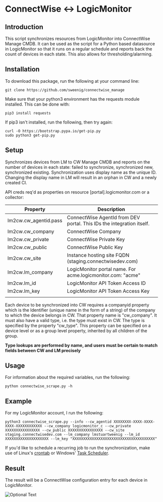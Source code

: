 # ConnectWise <-> LogicMonitor

## Introduction
This script synchronizes resources from LogicMonitor into ConnectWise Manage CMDB. It can be used as the script for a Python based datasource in LogicMonitor so that it runs on a regular schedule and reports back the count of devices in each state. This also allows for thresholding/alarming.

## Installation

To download this package, run the following at your command line:

```
git clone https://github.com/sweenig/connectwise_manage
```

Make sure that your python3 environment has the requests module installed. This can be done with:

```
pip3 install requests
```

If pip3 isn't installed, run the following, then try again:

```
curl -O https://bootstrap.pypa.io/get-pip.py
sudo python3 get-pip.py
```

## Setup

Synchronizes devices from LM to CW Manage CMDB and reports on the number of devices in each state: failed to synchronize, synchronized new, synchronized existing. Synchronization uses display name as the unique ID. Changing the display name in LM will result in an orphan in CW and a newly created CI.

API creds req'd as properties on resource [portal].logicmonitor.com or a collector:

| Property              	| Description                                                           	|
|-----------------------	|-----------------------------------------------------------------------	|
| lm2cw.cw_agentid.pass 	| ConnectWise AgentId from DEV portal. This IDs the integration itself. 	|
| lm2cw.cw_company      	| ConnectWise Company                                                   	|
| lm2cw.cw_private      	| ConnectWise Private Key                                               	|
| lm2cw.cw_public       	| ConnectWise Public Key                                                	|
| lm2cw.cw_site         	| Instance hosting site FQDN (staging.connectwisedev.com)               	|
| lm2cw.lm_company      	| LogicMonitor portal name. For acme.logicmonitor.com: "acme"           	|
| lm2cw.lm_id           	| LogicMonitor API Token Access ID                                      	|
| lm2cw.lm_key          	| LogicMonitor API Token Access Key                                     	|
|                       	|                                                                       	|

Each device to be synchronized into CW requires a companyid property which is the Identifier (unique name in the form of a string) of the company to which the device belongs in CW. That property name is "cw_company".  It must also have a valid type, i.e. the type must exist in CW. The type is specified by the property "cw_type". This property can be specified on a device level or as a group level property, inherited by all children of the group.

**Type lookups are performed by name, and users must be certain to match fields between CW and LM precisely**

## Usage

For information about the required variables, run the following:

```
python connectwise_scrape.py -h
```

## Example

For my LogicMonitor account, I run the following:

```
python3 connectwise_scrape.py --info --cw_agentid XXXXXXXX-XXXX-XXXX-XXXX-XXXXXXXXXXXX --cw_company logicmonitor_c --cw_private XXXXXXXXXXXXXXXX --cw_public XXXXXXXXXXXXXXXX --cw_site staging.connectwisedev.com --lm_company lmstuartweenig --lm_id XXXXXXXXXXXXXXXXXXXX --lm_key "XXXXXXXXXXXXXXXXXXXXXXXXXXXXXXXXXXXXXX"
```

If you'd like to schedule a recurring job to run the synchronization, make use of Linux's [crontab](http://www.adminschoice.com/crontab-quick-reference) or Windows' [Task Scheduler](https://docs.microsoft.com/en-us/windows/desktop/taskschd/task-scheduler-start-page).

## Result

The result will be a ConnectWise configuration entry for each device in LogicMonitor.

![Optional Text](https://github.com/ianbloom/connectwise_manage/blob/master/images/Screen%20Shot%202018-09-20%20at%2010.59.15%20AM.png)
